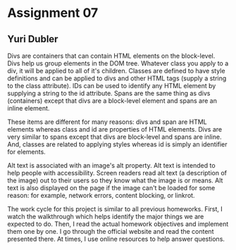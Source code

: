 # Assignment 07

## Yuri Dubler

Divs are containers that can contain HTML elements on the block-level. Divs help us group elements in the DOM tree. Whatever class you apply to a div, it will be applied to all of it's children. Classes are defined to have style definitions and can be applied to divs and other HTML tags (supply a string to the class attribute). IDs can be used to identify any HTML element by supplying a string to the id attribute. Spans are the same thing as divs (containers) except that divs are a block-level element and spans are an inline element.

These items are different for many reasons: divs and span are HTML elements whereas class and id are properties of HTML elements. Divs are very similar to spans except that divs are block-level and spans are inline. And, classes are related to applying styles whereas id is simply an identifier for elements.

Alt text is associated with an image's alt property. Alt text is intended to help people with accessibility. Screen readers read alt text (a description of the image) out to their users so they know what the image is or means. Alt text is also displayed on the page if the image can't be loaded for some reason: for example, network errors, content blocking, or linkrot.

The work cycle for this project is similar to all previous homeworks. First, I watch the walkthrough which helps identify the major things we are expected to do. Then, I read the actual homework objectives and implement them one by one. I go through the official website and read the content presented there. At times, I use online resources to help answer questions.
